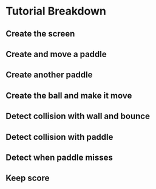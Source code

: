 # Tutorial Breakdown

## Create the screen

## Create and move a paddle

## Create another paddle

## Create the ball and make it move

## Detect collision with wall and bounce

## Detect collision with paddle

## Detect when paddle misses

## Keep score
